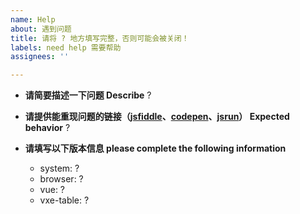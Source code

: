 ```yaml
---
name: Help
about: 遇到问题
title: 请将 ? 地方填写完整，否则可能会被关闭！
labels: need help 需要帮助
assignees: ''

---
```


* **请简要描述一下问题 Describe**
 ?

* **请提供能重现问题的链接（[jsfiddle](https://jsfiddle.net/w8q6unes/)、[codepen](https://codepen.io/anon/pen/gJEmRW)、[jsrun](https://jsrun.net/vIyKp/edit)） Expected behavior**
 ?

* **请填写以下版本信息 please complete the following information**
  * system: ?
  * browser: ?
  * vue: ?
  * vxe-table: ?
